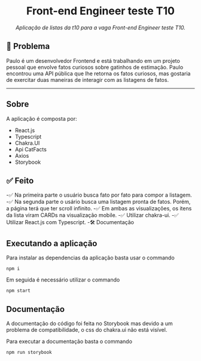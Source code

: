 <h1 align="center">
   Front-end Engineer teste T10
</h1>
<p align="center">
    <em>
    Aplicação de listas da t10 para a vaga Front-end Engineer teste T10.
  </em>
</p>


## 🤔 Problema

Paulo é um desenvolvedor Frontend e está trabalhando em um projeto pessoal que envolve fatos curiosos sobre gatinhos de estimação. Paulo encontrou uma API pública que lhe retorna os fatos curiosos, mas gostaria de exercitar duas maneiras de interagir com as listagens de fatos.

---
## Sobre

A aplicação é composta por:

- React.js
- Typescript
- Chakra.UI
- Api CatFacts
- Axios
- Storybook

## :white_check_mark: Feito 


-:white_check_mark: Na primeira parte o usuário busca fato por fato para compor a listagem. 
-:white_check_mark: Na segunda parte o usário busca uma listagem pronta de fatos. Porém, a página terá que ter scroll infinito.
-:white_check_mark: Em ambas as visualizações, os itens da lista viram CARDs na visualização mobile.
-:white_check_mark: Utilizar chakra-ui.
-:white_check_mark: Utilizar React.js com Typescript.
-:hammer_and_wrench: Documentação

## Executando a aplicação 

Para instalar as dependencias da  aplicação basta usar o commando

```
npm i 
```

Em seguida é necessário utilizar o commando

```
npm start
```

## Documentação 

A documentação do código foi feita no Storybook mas devido a um problema de compatibilidade, o css do chakra.ui não está visível.

Para executar a documentação basta o commando

```
npm run storybook
```